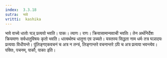 ```yaml
---
index:  3.3.18
sutra:  भावे
vritti:  kashika 
---
```


भावे वाच्ये धातोः घञ् प्रत्ययो भवति। पाकः। त्यागः। रागः। क्रियासामान्यवाची भवतिः। तेन अर्थनिर्देशः क्रियमाणः सर्वधातुविषयः कृतो भवति। धात्वर्थश्च धातुना एव उच्यते। यस्तस्य सिद्धता नाम धर्मः तत्र घञादयः प्रत्ययाः विधीयन्ते। पुंलिङ्गएकवचनं च अत्र न तन्त्रं, लिङ्गान्तरे वचनान्तरे ऽपि च अत्र प्रत्यया भवन्त्येव। पक्तिः, पचनम्, पाकौ, पाकाः इति।

